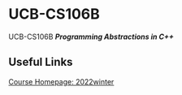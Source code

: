 # UCB-CS106B

UCB-CS106B ***Programming Abstractions in C++***

## Useful Links

[Course Homepage: 2022winter](https://web.stanford.edu/class/archive/cs/cs106b/cs106b.1224/)
